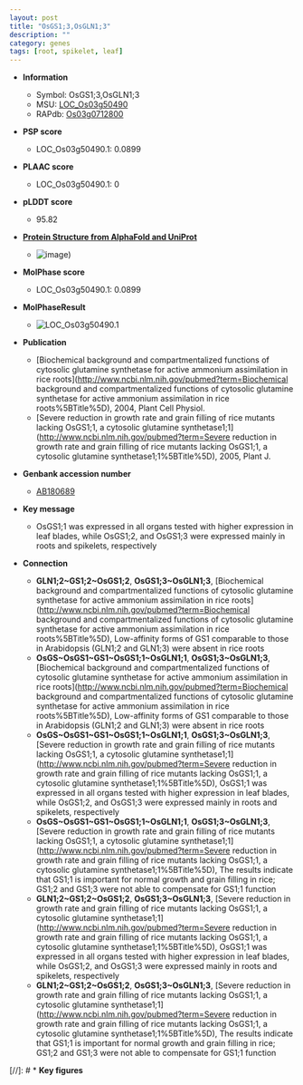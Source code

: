 ```yaml
---
layout: post
title: "OsGS1;3,OsGLN1;3"
description: ""
category: genes
tags: [root, spikelet, leaf]
---
```


* **Information**  
    + Symbol: OsGS1;3,OsGLN1;3  
    + MSU: [LOC_Os03g50490](http://rice.plantbiology.msu.edu/cgi-bin/ORF_infopage.cgi?orf=LOC_Os03g50490)  
    + RAPdb: [Os03g0712800](http://rapdb.dna.affrc.go.jp/viewer/gbrowse_details/irgsp1?name=Os03g0712800)  

* **PSP score**  
    + LOC_Os03g50490.1: 0.0899 

* **PLAAC score**  
    + LOC_Os03g50490.1: 0 

* **pLDDT score**
    + 95.82

* **[Protein Structure from AlphaFold and UniProt](https://www.uniprot.org/uniprotkb/Q4W8D0/entry#structure)**
    + ![image](https://ricepsp.github.io/images/Q4/AF-Q4W8D0-F1.png))

* **MolPhase score**
    + LOC_Os03g50490.1: 0.0899

* **MolPhaseResult**
    + ![LOC_Os03g50490.1](https://ricepsp.github.io/pictures/LOC_Os03g/LOC_Os03g50490.1.png)

* **Publication**  
    + [Biochemical background and compartmentalized functions of cytosolic glutamine synthetase for active ammonium assimilation in rice roots](http://www.ncbi.nlm.nih.gov/pubmed?term=Biochemical background and compartmentalized functions of cytosolic glutamine synthetase for active ammonium assimilation in rice roots%5BTitle%5D), 2004, Plant Cell Physiol.
    + [Severe reduction in growth rate and grain filling of rice mutants lacking OsGS1;1, a cytosolic glutamine synthetase1;1](http://www.ncbi.nlm.nih.gov/pubmed?term=Severe reduction in growth rate and grain filling of rice mutants lacking OsGS1;1, a cytosolic glutamine synthetase1;1%5BTitle%5D), 2005, Plant J.

* **Genbank accession number**  
    + [AB180689](http://www.ncbi.nlm.nih.gov/nuccore/AB180689)

* **Key message**  
    + OsGS1;1 was expressed in all organs tested with higher expression in leaf blades, while OsGS1;2, and OsGS1;3 were expressed mainly in roots and spikelets, respectively

* **Connection**  
    + __GLN1;2~GS1;2~OsGS1;2__, __OsGS1;3~OsGLN1;3__, [Biochemical background and compartmentalized functions of cytosolic glutamine synthetase for active ammonium assimilation in rice roots](http://www.ncbi.nlm.nih.gov/pubmed?term=Biochemical background and compartmentalized functions of cytosolic glutamine synthetase for active ammonium assimilation in rice roots%5BTitle%5D), Low-affinity forms of GS1 comparable to those in Arabidopsis (GLN1;2 and GLN1;3) were absent in rice roots
    + __OsGS~OsGS1~GS1~OsGS1;1~OsGLN1;1__, __OsGS1;3~OsGLN1;3__, [Biochemical background and compartmentalized functions of cytosolic glutamine synthetase for active ammonium assimilation in rice roots](http://www.ncbi.nlm.nih.gov/pubmed?term=Biochemical background and compartmentalized functions of cytosolic glutamine synthetase for active ammonium assimilation in rice roots%5BTitle%5D), Low-affinity forms of GS1 comparable to those in Arabidopsis (GLN1;2 and GLN1;3) were absent in rice roots
    + __OsGS~OsGS1~GS1~OsGS1;1~OsGLN1;1__, __OsGS1;3~OsGLN1;3__, [Severe reduction in growth rate and grain filling of rice mutants lacking OsGS1;1, a cytosolic glutamine synthetase1;1](http://www.ncbi.nlm.nih.gov/pubmed?term=Severe reduction in growth rate and grain filling of rice mutants lacking OsGS1;1, a cytosolic glutamine synthetase1;1%5BTitle%5D), OsGS1;1 was expressed in all organs tested with higher expression in leaf blades, while OsGS1;2, and OsGS1;3 were expressed mainly in roots and spikelets, respectively
    + __OsGS~OsGS1~GS1~OsGS1;1~OsGLN1;1__, __OsGS1;3~OsGLN1;3__, [Severe reduction in growth rate and grain filling of rice mutants lacking OsGS1;1, a cytosolic glutamine synthetase1;1](http://www.ncbi.nlm.nih.gov/pubmed?term=Severe reduction in growth rate and grain filling of rice mutants lacking OsGS1;1, a cytosolic glutamine synthetase1;1%5BTitle%5D), The results indicate that GS1;1 is important for normal growth and grain filling in rice; GS1;2 and GS1;3 were not able to compensate for GS1;1 function
    + __GLN1;2~GS1;2~OsGS1;2__, __OsGS1;3~OsGLN1;3__, [Severe reduction in growth rate and grain filling of rice mutants lacking OsGS1;1, a cytosolic glutamine synthetase1;1](http://www.ncbi.nlm.nih.gov/pubmed?term=Severe reduction in growth rate and grain filling of rice mutants lacking OsGS1;1, a cytosolic glutamine synthetase1;1%5BTitle%5D), OsGS1;1 was expressed in all organs tested with higher expression in leaf blades, while OsGS1;2, and OsGS1;3 were expressed mainly in roots and spikelets, respectively
    + __GLN1;2~GS1;2~OsGS1;2__, __OsGS1;3~OsGLN1;3__, [Severe reduction in growth rate and grain filling of rice mutants lacking OsGS1;1, a cytosolic glutamine synthetase1;1](http://www.ncbi.nlm.nih.gov/pubmed?term=Severe reduction in growth rate and grain filling of rice mutants lacking OsGS1;1, a cytosolic glutamine synthetase1;1%5BTitle%5D), The results indicate that GS1;1 is important for normal growth and grain filling in rice; GS1;2 and GS1;3 were not able to compensate for GS1;1 function

[//]: # * **Key figures**  


